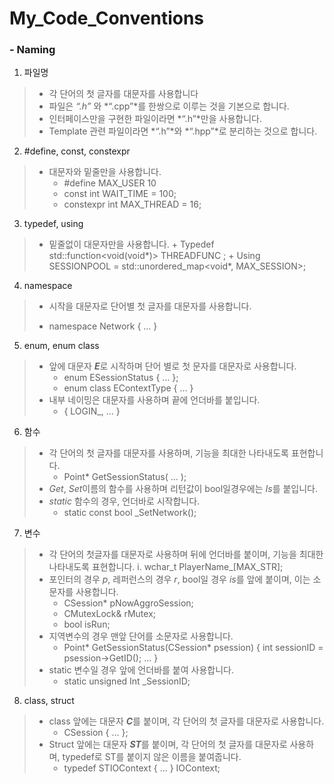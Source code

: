# My_Code_Conventions

### - Naming

 1.	파일명 
>   * 각 단어의 첫 글자를 대문자를 사용합니다
>   *	파일은 *“.h”* 와 *“.cpp”*를 한쌍으로 이루는 것을 기본으로 합니다.
>   *	인터페이스만을 구현한 파일이라면 *“.h”*만을 사용합니다.
>   *	Template 관련 파일이라면 *“.h”*와 *“.hpp”*로 분리하는 것으로 합니다.

 2.	#define, const, constexpr
> *	대문자와 밑줄만을 사용합니다.
>   +	#define MAX_USER 10
>   +	const int WAIT_TIME = 100;
>   +	constexpr int MAX_THREAD = 16;

 3.	typedef, using
>   *	밑줄없이 대문자만을 사용합니다.
>     +	Typedef std::function<void(void*)> THREADFUNC ;
>     +	Using SESSIONPOOL = std::unordered_map<void*, MAX_SESSION>;

 4.	namespace
>   *	시작을 대문자로 단어별 첫 글자를 대문자를 사용합니다.
>    +	namespace Network { … }

 5.	enum, enum class
> *	앞에 대문자 ***E***로 시작하며 단어 별로 첫 문자를 대문자로 사용합니다.
>   +	enum ESessionStatus { … };
>   +	enum class EContextType { … }
> *	내부 네이밍은 대문자를 사용하며 끝에 언더바를 붙입니다.
>   +	{ LOGIN_, … } 

 6.	함수
> *	각 단어의 첫 글자를 대문자를 사용하며, 기능을 최대한 나타내도록 표현합니다.
>   +	Point* GetSessionStatus( … );
> *	*Get*, *Set*이름의 함수를 사용하며 리턴값이 bool일경우에는 *Is*를 붙입니다.
> *	*static* 함수의 경우, 언더바로 시작합니다.
>   + static const bool _SetNetwork();

 7.	변수
> *	각 단어의 첫글자를 대문자로 사용하며 뒤에 언더바를 붙이며, 기능을 최대한 나타내도록 표현합니다.
>   i.	wchar_t PlayerName_[MAX_STR];
> *	포인터의 경우 *p*, 레퍼런스의 경우 *r*, bool일 경우 *is*를 앞에 붙이며, 이는 소문자를 사용합니다.
>   +	CSession* pNowAggroSession;
>   +	CMutexLock& rMutex;
>   +	bool isRun;
> *	지역변수의 경우 맨앞 단어를 소문자로 사용합니다.
>   +	Point* GetSessionStatus(CSession* psession) { int sessionID = psession->GetID(); … }
> *	static 변수일 경우 앞에 언더바를 붙여 사용합니다.
>   +	static unsigned Int _SessionID;

 8.	class, struct
> *	class 앞에는 대문자 ***C***를 붙이며, 각 단어의 첫 글자를 대문자로 사용합니다.
>   +	CSession { … };
> *	Struct 앞에는 대문자 ***ST***를 붙이며, 각 단어의 첫 글자를 대문자로 사용하며, typedef로 ST를 붙이지 않은 이름을 붙여줍니다.
>   +	typedef STIOContext { … } IOContext;
